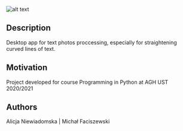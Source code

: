 ![alt text](https://github.com/faci2000/RePrinTex/blob/main/data/icons/Logo1.png?raw=true)

## Description
Desktop app for text photos proccessing, especially for straightening curved lines of text.

## Motivation
Project developed for course Programming in Python at AGH UST 2020/2021

## Authors 
Alicja Niewiadomska | Michał Faciszewski
